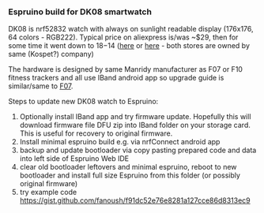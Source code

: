 ### Espruino build for DK08 smartwatch

DK08 is nrf52832 watch with always on sunlight readable display (176x176, 64 colors - RGB222). Typical price on aliexpress is/was ~$29, then for some time it went down to $18-$14 ([here](https://www.aliexpress.com/item/4001256048750.html) or [here](https://www.aliexpress.com/item/4001224081207.html) - both stores are owned by same (Kospet?) company)

The hardware is designed by same Manridy manufacturer as F07 or F10 fitness trackers and all use IBand android app so upgrade guide is similar/same to [F07](https://github.com/fanoush/ds-d6/tree/master/espruino/DFU/F07).

Steps to update new DK08 watch to Espruino:

1. Optionally install IBand app and try firmware update. Hopefully this will download firmware file DFU zip into IBand folder on your storage card. This is useful for recovery to original firmware.
2. Install minimal espruino build e.g. via nrfConnect android app
3. backup and update bootloader via copy pasting prepared code and data into left side of Espruino Web IDE
4. clear old bootloader leftovers and minimal espruino, reboot to new bootloader and install full size Espruino from this folder (or possibly original firmware)
5. try example code https://gist.github.com/fanoush/f91dc52e76e8281a127cce86d8313ec9
